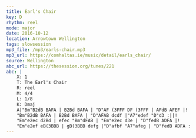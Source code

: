 ```yaml
---
title: Earl's Chair
key: D
rhythm: reel
mode: major
date: 2016-10-12
location: Arrowtown Wellington
tags: slowsession
mp3_file: /mp3/earls-chair.mp3
mp3_url: https://comhaltas.ie/music/detail/earls_chair/ 
source: Wellington
abc_url: https://thesession.org/tunes/221
abc: |
    X: 1
    T: The Earl's Chair
    R: reel
    M: 4/4
    L: 1/8
    K: Dmaj
    A|"Bm"B2dB BAFA | B2Bd BAFA | "D"AF (3FFF DF (3FFF | AFdB AFEF |!
    "Bm"B2dB BAFA | B2Bd BAFA | "D"AFAB dcdf |"A7"edef "D"d3 :||!
    "Em"e2ec d2Bd | efec "Bm"dFAB | "Em"e2ec d3e | "D"fedB ADFA |!
    "Em"e2ef eB(3BBB | gB(3BBB defg |"D"afbf "A7"afeg | "D"fedB ADFA :||
---
```

